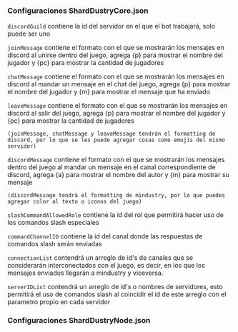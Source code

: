 ### Configuraciones ShardDustryCore.json

`discordGuild` contiene la id del servidor en el que el bot trabajará, solo puede ser uno


`joinMessage` contiene el formato con el que se mostrarán los mensajes en discord al unirse dentro del juego, agrega {p} para mostrar el nombre del jugador y {pc} para mostrar la cantidad de jugadores

`chatMessage` contiene el formato con el que se mostrarán los mensajes en discord al mandar un mensaje en el chat del juego, agrega {p} para mostrar el nombre del jugador y {m} para mostrar el mensaje que ha enviado

`leaveMessage` contiene el formato con el que se mostrarán los mensajes en discord al salir del juego, agrega {p} para mostrar el nombre del jugador y {pc} para mostrar la cantidad de jugadores

`(joinMessage, chatMessage y leaveMessage tendrán el formatting de discord, por lo que se les puede agregar cosas como emojis del mismo servidor)`

`discordMessage` contiene el formato con el que se mostrarán los mensajes dentro del juego al mandar un mensaje en el canal correspondiente de discord, agrega {a} para mostrar el nombre del autor y {m} para mostrar su mensaje

`(discordMessage tendrá el formatting de mindustry, por lo que puedes agregar color al texto o iconos del juego)`

`slashCommandAllowedRole` contiene la id del rol que permitirá hacer uso de los comandos slash especiales

`commandChannelID` contiene la id del canal donde las respuestas de comandos slash serán enviadas

`connectionList` contendrá un arreglo de id's de canales que se considerarán interconectados con el juego, es decir, en los que los mensajes enviados llegarán a mindustry y viceversa.

`serverIDList` contendrá un arreglo de id's o nombres de servidores, esto permitirá el uso de comandos slash al coincidir el id de este arreglo con el parametro propio en cada servidor

### Configuraciones ShardDustryNode.json